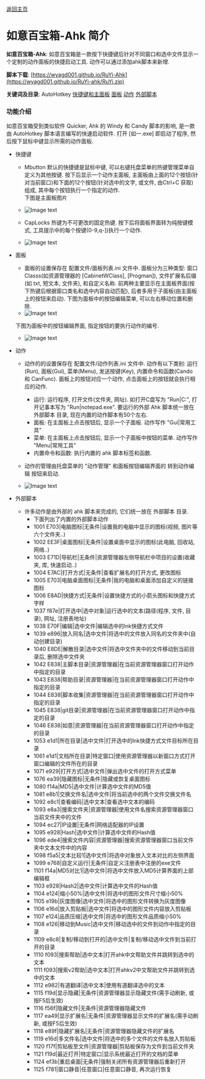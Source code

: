﻿---
layout: default
---

[返回主页](http://wyagd001.github.io)

# [](#header-2) 如意百宝箱-Ahk 简介

**如意百宝箱-Ahk**: 如意百宝箱是一款按下快捷键后针对不同窗口和选中文件显示一个定制的动作面板的快捷启动工具. 动作可以通过添加ahk脚本来新增.  

**脚本下载**: [https://wyagd001.github.io/RuYi-Ahk](https://wyagd001.github.io/RuYi-ahk/RuYi.zip)  

**关键词及目录**: AutoHotkey [快捷键和主面板](#hotkey) [面板](#Board) [动作](#Action)  [外部脚本](#Script)


### [](#header-3)功能介绍
如意百宝箱受到类似软件 Quicker, Ahk 的 Windy 和 Candy 脚本的影响, 是一款由 AutoHotkey 脚本语言编写的快速启动软件. 打开 [如一.exe] 即启动了程序, 然后按下鼠标中键显示所需的动作面板.  
- <span id="hotkey">快捷键</span>
  - Mbutton 默认的快捷键是鼠标中键, 可以右键托盘菜单的热键管理菜单自定义为其他按键. 按下后显示一个动作主面板, 主面板由上面的12个按钮(针对当前窗口)和下面的12个按钮(针对选中的文字, 或文件, 由Ctrl+C 获取)组成, 其中每个按钮执行一个指定的动作.  
  下图是主面板图片
  - ![Image text](../img/主面板.jpg)  

  - CapLocks 热键为不可更改的固定热键. 按下后将面板界面转为纯按键模式, 工具提示中的每个按键(0-9,q-])执行一个动作.  
  - ![Image text](../img/按键模式.jpg)  

- <span id="Board">面板</span>
  - 面板的设置保存在 配置文件/面板列表.ini 文件中. 面板分为三种类型: 窗口 Classs(如资源管理器的 [CabinetWClass], [Progman]), 文件扩展名后缀(如 txt, 短文本, 文件夹), 和自定义名称. 前两种主要显示在主面板界面(按下热键后根据窗口类名和选中内容自动匹配), 后者多用于子面板(由主面板上的按钮来启动).
  下图为面板中的按钮编辑菜单, 可以左右移动位置和删除.
  - ![Image text](../img/面板按钮编辑.jpg)  

  下图为面板中的按钮编辑界面, 指定按钮的要执行动作的编号.
  - ![Image text](../img/按钮编辑.jpg)

- <span id="Action">动作</span>
  - 动作的的设置保存在 配置文件/动作列表.ini 文件中. 动作有以下类别: 运行(Run), 面板(Gui), 菜单(Menu), 发送按键(Key), 内置命令和函数(Cando 和 CanFunc). 面板上的按钮对应一个动作, 点击面板上的按钮就会执行相应的动作.  
     - 运行: 运行程序, 打开文件(文件夹, 网址). 如打开C盘写为 "Run|C:", 打开记事本写为 "Run|notepad.exe". 要运行的外部 Ahk 脚本统一放在 外部脚本 目录, 现在内置的动作脚本有50个左右.  
     - 面板: 在主面板上点击按钮后, 显示一个子面板. 动作写作 "Gui|常用工具"  
     - 菜单: 在主面板上点击按钮后, 显示一个子面板中按钮的菜单.  动作写作 "Menu|常用工具"  
     - 内置命令和函数: 执行内置的 ahk 脚本标签和函数.  

  - 动作的管理由托盘菜单的 "动作管理" 和面板按钮编辑界面的 转到动作编辑 按钮来启动.  
  - ![Image text](../img/动作管理.jpg)

- <span id="Script">外部脚本</span>
  - 许多动作是由外部的 ahk 脚本来完成的, 它们统一放在 外部脚本 目录.
     - 下面列出了内置的外部脚本动作
     - 1001	E703|电脑图标|无条件|设置我的电脑中显示的图标(视频, 图片等六个文件夹..)
     - 1002	EE3F|桌面图标|无条件|设置桌面中显示的图标(此电脑, 回收站, 网络..)
     - 1003	E71D|导航栏|无条件|资源管理器左侧导航栏中项目的设置(收藏夹, 库, 快速启动..)
     - 1004	E7AC|打开方式|无条件|查看扩展名的打开方式, 更改图标
     - 1005	E703|电脑桌面图标|无条件|我的电脑和桌面添加自定义的链接图标
     - 1006	E8AD|快捷方式|无条件|设置快捷方式的小箭头图标和快捷方式字样
     - 1037	f87e|打开选中|选中对象|运行选中的文本(路径(程序, 文件, 目录), 网址, 注册表地址)
     - 1038	E70F|编辑|选中文件|编辑选中的lnk快捷方式文件
     - 1039	e896|放入同名|选中文件|将选中的文件放入同名的文件夹中(自动创建目录)
     - 1040	E8DE|解散目录|选中文件|将选中文件夹中的文件移动到当前目录后, 删除选中文件夹
     - 1042	E838|主脚本目录|资源管理器|在当前资源管理器窗口打开动作中指定的目录
     - 1043	E838|帮助目录|资源管理器|在当前资源管理器窗口打开动作中指定的目录
     - 1044	E838|脚本收集|资源管理器|在当前资源管理器窗口打开动作中指定的目录
     - 1045	E838|git目录|资源管理器|在当前资源管理器窗口打开动作中指定的目录
     - 1046	E838|如意|资源管理器|在当前资源管理器窗口打开动作中指定的目录
     - 1053	e1d1|所在目录|选中文件|打开选中的lnk快捷方式文件目标所在目录
     - 1061	e1d1|文档所在目录|特定窗口|使用资源管理器以新窗口方式打开窗口编辑的文件所在的目录
     - 1071	e929|打开方式|选中文件|弹出选中文件的打开方式菜单
     - 1076	ea39|隐藏图标|无条件|隐藏或恢复桌面图标
     - 1080	f14a|MD5|选中文件|计算选中文件的MD5值
     - 1081	e8b1|交换文件名|选中文件|将当前选中的两个文件交换文件名
     - 1092	e8c1|查看编码|选中文本|查看选中文本的编码
     - 1093	e8a3|搜索文件夹|资源管理器|使用文件名搜索资源管理器窗口当前文件夹中的文件
     - 1094	ec27|IP设置|无条件|网络适配器的IP设置
     - 1095	e928|Hash|选中文件|计算选中文件的Hash值
     - 1096	ede4|搜索文件内容|资源管理器|搜索资源管理器窗口当前文件夹中文本文件中的内容
     - 1098	f5a5|文本比较1|选中文件|将选中对象放入文本对比的左侧界面
     - 1099	e768|自定义运行|无条件|自定义注册表中注册的exe文件
     - 1101	f14a|MD5对比1|选中文件|将选中文件放入MD5计算界面的上部编辑框
     - 1103	e928|Hash2|选中文件|计算选中文件的Hash值
     - 1104	e124|缩小50%|选中文件|将选中的图形文件尺寸缩小50%
     - 1105	e19b|灰度图像|选中文件|将选中的图形文件转换为灰度图像
     - 1106	e16d|放入剪贴板|选中文件|将选中的图形文件内容放入剪贴板
     - 1107	e124|品质压缩|选中文件|将选中的图形文件品质缩小50%
     - 1108	e126|移动到Music|选中文件|移动选中的文件到动作中指定的目录
     - 1109	e8c8|复制/移动到打开的|选中文件|复制/移动选中文件到当前打开的目录
     - 1110	f093|搜索帮助|选中文本|打开ahk中文帮助文件并跳转到选中的文本
     - 1111	f093|搜索v2帮助|选中文本|打开ahkv2中文帮助文件并跳转到选中的文本
     - 1112	e982|有道翻译|选中文本|使用有道翻译选中的文本
     - 1115	f19d|显示隐藏|无条件|资源管理器显示隐藏文件(需手动刷新, 或按F5后生效)
     - 1116	f56f|隐藏文件|无条件|资源管理器隐藏文件
     - 1117	ea49|显示扩展名|无条件|资源管理器显示文件的扩展名(需手动刷新, 或按F5后生效)
     - 1118	e89f|隐藏扩展名|无条件|资源管理器隐藏文件的扩展名
     - 1119	e16d|多文件名|选中文件|将选中的多个文件的文件名放入剪贴板
     - 1120	f17f|剪贴板至文件|资源管理器|剪贴板保存为文件到当前文件夹
     - 1121	f19d|最近打开|特定窗口|显示系统最近打开的文档的菜单
     - 1124	ef3b|重启桌面|无条件|强制关闭所有资源管理器后重新打开
     - 1125	f781|窗口静音|任意窗口|任意窗口静音, 再次运行恢复
 